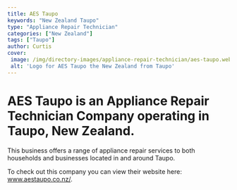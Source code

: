 ```yaml
---
title: AES Taupo
keywords: "New Zealand Taupo"
type: "Appliance Repair Technician"
categories: ["New Zealand"]
tags: ["Taupo"]
author: Curtis
cover: 
 image: /img/directory-images/appliance-repair-technician/aes-taupo.webp
 alt: 'Logo for AES Taupo the New Zealand from Taupo'
---
```


# AES Taupo is an Appliance Repair Technician Company operating in Taupo, New Zealand.

This business offers a range of appliance repair services to both households and businesses located in and around Taupo.



To check out this company you can view their website here: www.aestaupo.co.nz/.
